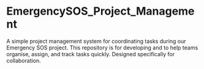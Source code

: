 # EmergencySOS_Project_Management
A simple project management system for coordinating tasks during our Emergency SOS project. This repository is for developing and to help teams organise, assign, and track tasks quickly. Designed specifically for collaboration.
